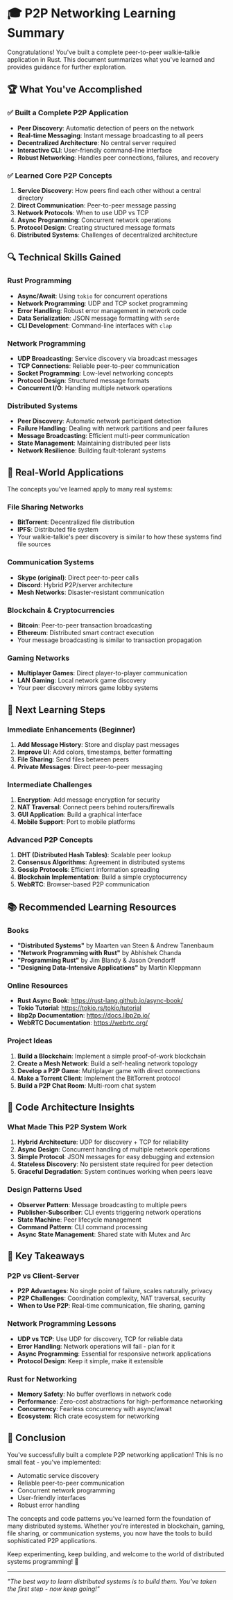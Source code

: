 # 🎓 P2P Networking Learning Summary

Congratulations! You've built a complete peer-to-peer walkie-talkie application in Rust. This document summarizes what you've learned and provides guidance for further exploration.

## 🏆 What You've Accomplished

### ✅ Built a Complete P2P Application
- **Peer Discovery**: Automatic detection of peers on the network
- **Real-time Messaging**: Instant message broadcasting to all peers  
- **Decentralized Architecture**: No central server required
- **Interactive CLI**: User-friendly command-line interface
- **Robust Networking**: Handles peer connections, failures, and recovery

### ✅ Learned Core P2P Concepts

1. **Service Discovery**: How peers find each other without a central directory
2. **Direct Communication**: Peer-to-peer message passing
3. **Network Protocols**: When to use UDP vs TCP
4. **Async Programming**: Concurrent network operations
5. **Protocol Design**: Creating structured message formats
6. **Distributed Systems**: Challenges of decentralized architecture

## 🔍 Technical Skills Gained

### Rust Programming
- **Async/Await**: Using `tokio` for concurrent operations
- **Network Programming**: UDP and TCP socket programming
- **Error Handling**: Robust error management in network code
- **Data Serialization**: JSON message formatting with `serde`
- **CLI Development**: Command-line interfaces with `clap`

### Network Programming
- **UDP Broadcasting**: Service discovery via broadcast messages
- **TCP Connections**: Reliable peer-to-peer communication
- **Socket Programming**: Low-level networking concepts
- **Protocol Design**: Structured message formats
- **Concurrent I/O**: Handling multiple network operations

### Distributed Systems
- **Peer Discovery**: Automatic network participant detection
- **Failure Handling**: Dealing with network partitions and peer failures
- **Message Broadcasting**: Efficient multi-peer communication
- **State Management**: Maintaining distributed peer lists
- **Network Resilience**: Building fault-tolerant systems

## 🎯 Real-World Applications

The concepts you've learned apply to many real systems:

### File Sharing Networks
- **BitTorrent**: Decentralized file distribution
- **IPFS**: Distributed file system
- Your walkie-talkie's peer discovery is similar to how these systems find file sources

### Communication Systems
- **Skype (original)**: Direct peer-to-peer calls
- **Discord**: Hybrid P2P/server architecture
- **Mesh Networks**: Disaster-resistant communication

### Blockchain & Cryptocurrencies
- **Bitcoin**: Peer-to-peer transaction broadcasting
- **Ethereum**: Distributed smart contract execution
- Your message broadcasting is similar to transaction propagation

### Gaming Networks
- **Multiplayer Games**: Direct player-to-player communication
- **LAN Gaming**: Local network game discovery
- Your peer discovery mirrors game lobby systems

## 🚀 Next Learning Steps

### Immediate Enhancements (Beginner)
1. **Add Message History**: Store and display past messages
2. **Improve UI**: Add colors, timestamps, better formatting
3. **File Sharing**: Send files between peers
4. **Private Messages**: Direct peer-to-peer messaging

### Intermediate Challenges
1. **Encryption**: Add message encryption for security
2. **NAT Traversal**: Connect peers behind routers/firewalls
3. **GUI Application**: Build a graphical interface
4. **Mobile Support**: Port to mobile platforms

### Advanced P2P Concepts
1. **DHT (Distributed Hash Tables)**: Scalable peer lookup
2. **Consensus Algorithms**: Agreement in distributed systems
3. **Gossip Protocols**: Efficient information spreading
4. **Blockchain Implementation**: Build a simple cryptocurrency
5. **WebRTC**: Browser-based P2P communication

## 📚 Recommended Learning Resources

### Books
- **"Distributed Systems"** by Maarten van Steen & Andrew Tanenbaum
- **"Network Programming with Rust"** by Abhishek Chanda
- **"Programming Rust"** by Jim Blandy & Jason Orendorff
- **"Designing Data-Intensive Applications"** by Martin Kleppmann

### Online Resources
- **Rust Async Book**: https://rust-lang.github.io/async-book/
- **Tokio Tutorial**: https://tokio.rs/tokio/tutorial
- **libp2p Documentation**: https://docs.libp2p.io/
- **WebRTC Documentation**: https://webrtc.org/

### Project Ideas
1. **Build a Blockchain**: Implement a simple proof-of-work blockchain
2. **Create a Mesh Network**: Build a self-healing network topology
3. **Develop a P2P Game**: Multiplayer game with direct connections
4. **Make a Torrent Client**: Implement the BitTorrent protocol
5. **Build a P2P Chat Room**: Multi-room chat system

## 🔧 Code Architecture Insights

### What Made This P2P System Work

1. **Hybrid Architecture**: UDP for discovery + TCP for reliability
2. **Async Design**: Concurrent handling of multiple network operations
3. **Simple Protocol**: JSON messages for easy debugging and extension
4. **Stateless Discovery**: No persistent state required for peer detection
5. **Graceful Degradation**: System continues working when peers leave

### Design Patterns Used

- **Observer Pattern**: Message broadcasting to multiple peers
- **Publisher-Subscriber**: CLI events triggering network operations
- **State Machine**: Peer lifecycle management
- **Command Pattern**: CLI command processing
- **Async State Management**: Shared state with Mutex and Arc

## 🌟 Key Takeaways

### P2P vs Client-Server
- **P2P Advantages**: No single point of failure, scales naturally, privacy
- **P2P Challenges**: Coordination complexity, NAT traversal, security
- **When to Use P2P**: Real-time communication, file sharing, gaming

### Network Programming Lessons
- **UDP vs TCP**: Use UDP for discovery, TCP for reliable data
- **Error Handling**: Network operations will fail - plan for it
- **Async Programming**: Essential for responsive network applications
- **Protocol Design**: Keep it simple, make it extensible

### Rust for Networking
- **Memory Safety**: No buffer overflows in network code
- **Performance**: Zero-cost abstractions for high-performance networking
- **Concurrency**: Fearless concurrency with async/await
- **Ecosystem**: Rich crate ecosystem for networking

## 🎉 Conclusion

You've successfully built a complete P2P networking application! This is no small feat - you've implemented:

- Automatic service discovery
- Reliable peer-to-peer communication
- Concurrent network programming
- User-friendly interfaces
- Robust error handling

The concepts and code patterns you've learned form the foundation of many distributed systems. Whether you're interested in blockchain, gaming, file sharing, or communication systems, you now have the tools to build sophisticated P2P applications.

Keep experimenting, keep building, and welcome to the world of distributed systems programming! 🚀

---

*"The best way to learn distributed systems is to build them. You've taken the first step - now keep going!"*